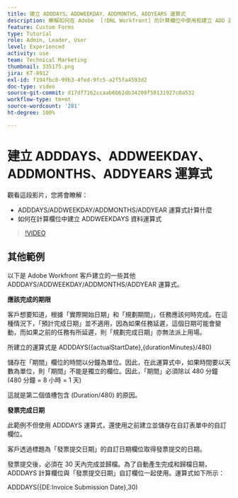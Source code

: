 ```yaml
---
title: 建立 ADDDAYS、ADDWEEKDAY、ADDMONTHS、ADDYEARS 運算式
description: 瞭解如何在 Adobe  [!DNL Workfront] 的計算欄位中使用和建立 ADD 運算式。
feature: Custom Forms
type: Tutorial
role: Admin, Leader, User
level: Experienced
activity: use
team: Technical Marketing
thumbnail: 335175.png
jira: KT-8912
exl-id: f194fbc8-99b3-4fed-9fc5-a2f5fa4593d2
doc-type: video
source-git-commit: d17df7162ccaab6b62db34209f50131927c0a532
workflow-type: tm+mt
source-wordcount: '281'
ht-degree: 100%

---
```


# 建立 ADDDAYS、ADDWEEKDAY、ADDMONTHS、ADDYEARS 運算式

觀看這段影片，您將會瞭解：

* ADDDAYS/ADDWEEKDAY/ADDMONTHS/ADDYEAR 運算式計算什麼
* 如何在計算欄位中建立 ADDWEEKDAYS 資料運算式

>[!VIDEO](https://video.tv.adobe.com/v/335175/?quality=12&learn=on&enablevpops)

## 其他範例

以下是 Adobe Workfront 客戶建立的一些其他 ADDDAYS/ADDWEEKDAY/ADDMONTHS/ADDYEAR 運算式。

**應該完成的期限**

客戶想要知道，根據「實際開始日期」和「規劃期間」，任務應該何時完成。在這種情況下，「預計完成日期」並不適用，因為如果任務延遲，這個日期可能會變動，而如果之前的任務有所延遲，則「規劃完成日期」亦無法派上用場。

所建立的運算式是 ADDDAYS({actualStartDate},{durationMinutes}/480)

儲存在「期間」欄位的時間以分鐘為單位。因此，在此運算式中，如果時間要以天數為單位，則「期間」不能是獨立的欄位。因此，「期間」必須除以 480 分鐘 (480 分鐘 = 8 小時 = 1 天)

這就是第二個值槽包含 (Duration/480) 的原因。


**發票完成日期**

此範例不但使用 ADDDAYS 運算式，還使用之前建立並儲存在自訂表單中的自訂欄位。

客戶透過標題為「發票提交日期」的自訂日期欄位取得發票提交的日期。

發票提交後，必須在 30 天內完成並歸檔。為了自動產生完成和歸檔日期，ADDDAYS 計算欄位與「發票提交日期」自訂欄位一起使用。運算式如下所示：

ADDDAYS({DE:Invoice Submission Date},30)
